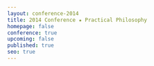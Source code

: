 ```yaml
---
layout: conference-2014
title: 2014 Conference ★ Practical Philosophy
homepage: false
conference: true
upcoming: false
published: true
seo: true
---
```


